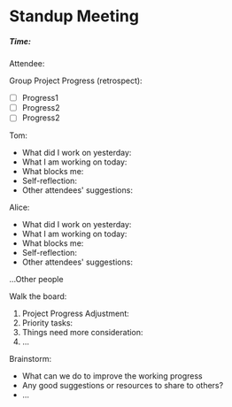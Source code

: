 # Standup Meeting
##### Time:

Attendee:

Group Project Progress (retrospect):
- [ ] Progress1
- [ ] Progress2
- [ ] Progress2

Tom:

- What did I work on yesterday:
- What I am working on today:
- What blocks me:
- Self-reflection:
- Other attendees' suggestions:

Alice:

- What did I work on yesterday:
- What I am working on today:
- What blocks me:
- Self-reflection:
- Other attendees' suggestions:

...Other people

Walk the board:
1. Project Progress Adjustment:
2. Priority tasks:
3. Things need more consideration:
4. ...

Brainstorm:
- What can we do to improve the working progress
- Any good suggestions or resources to share to others?
- ...
